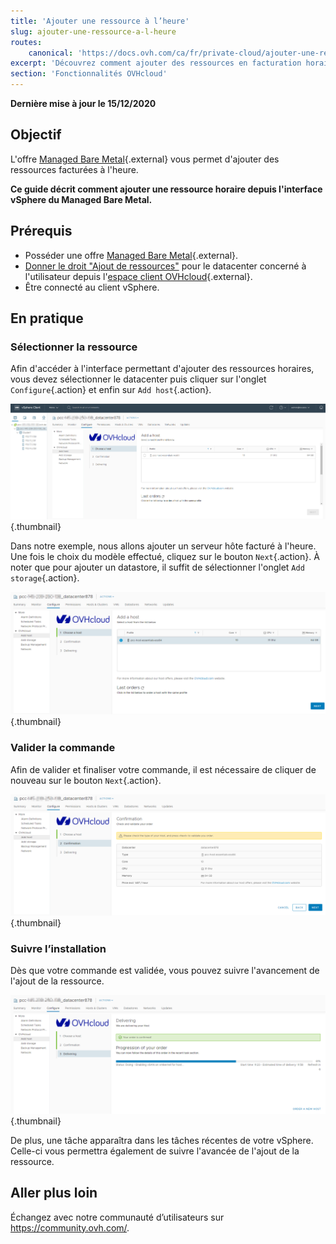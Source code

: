 ```yaml
---
title: 'Ajouter une ressource à l’heure'
slug: ajouter-une-ressource-a-l-heure
routes:
    canonical: 'https://docs.ovh.com/ca/fr/private-cloud/ajouter-une-ressource-a-l-heure/'
excerpt: 'Découvrez comment ajouter des ressources en facturation horaire'
section: 'Fonctionnalités OVHcloud'
---
```


**Dernière mise à jour le 15/12/2020**

## Objectif

L'offre [Managed Bare Metal](https://www.ovhcloud.com/fr-ca/managed-bare-metal/){.external} vous permet d'ajouter des ressources facturées à l'heure.

**Ce guide décrit comment ajouter une ressource horaire depuis l'interface vSphere du Managed Bare Metal.**

## Prérequis

* Posséder une offre [Managed Bare Metal](https://www.ovhcloud.com/fr-ca/managed-bare-metal/){.external}.
* [Donner le droit "Ajout de ressources"](../changer-les-droits-d-un-utilisateur/) pour le datacenter concerné à l'utilisateur depuis l'[espace client OVHcloud](https://ca.ovh.com/auth/?action=gotomanager&from=https://www.ovh.com/ca/fr/&ovhSubsidiary=qc){.external}.
* Être connecté au client vSphere.

## En pratique

### Sélectionner la ressource

Afin d'accéder à l'interface permettant d'ajouter des ressources horaires, vous devez sélectionner le datacenter puis cliquer sur l'onglet `Configure`{.action} et enfin sur `Add host`{.action}.

![Ajout d'un host](images/addhost_ess_01.png){.thumbnail}

Dans notre exemple, nous allons ajouter un serveur hôte facturé à l'heure. Une fois le choix du modèle effectué, cliquez sur le bouton `Next`{.action}. À noter que pour ajouter un datastore, il suffit de sélectionner l'onglet `Add storage`{.action}.

![Ajout d'un host](images/addhost_ess_02.png){.thumbnail}


### Valider la commande

Afin de valider et finaliser votre commande, il est nécessaire de cliquer de nouveau sur le bouton `Next`{.action}.

![Confirmation de commande](images/addhost_ess_03.png){.thumbnail}

### Suivre l’installation

Dès que votre commande est validée, vous pouvez suivre l'avancement de l'ajout de la ressource.

![suivi d'installation](images/addhost_ess_04.png){.thumbnail}

De plus, une tâche apparaîtra dans les tâches récentes de votre vSphere. Celle-ci vous permettra également de suivre l'avancée de l'ajout de la ressource.


## Aller plus loin

Échangez avec notre communauté d’utilisateurs sur <https://community.ovh.com/>.

